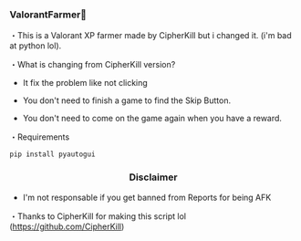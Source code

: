 ### ValorantFarmer👻
・This is a Valorant XP farmer made by CipherKill but i changed it. (i'm bad at python lol).

・What is changing from CipherKill version?

 + It fix the problem like not clicking

 + You don't need to finish a game to find the Skip Button.

 + You don't need to come on the game again when you have a reward.
 
 ・Requirements
```python3
pip install pyautogui
``` 

 ### <p align="center">Disclaimer</p>
 * I'm not responsable if you get banned from Reports for being AFK
 
 
・Thanks to CipherKill for making this script lol (https://github.com/CipherKill)



